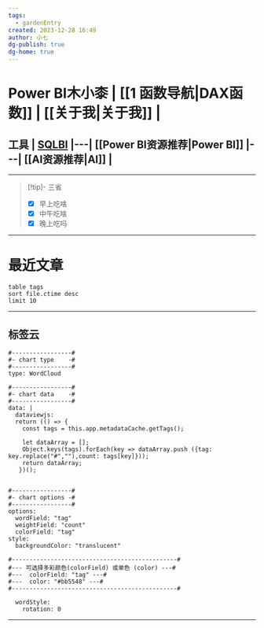 ```yaml
---
tags:
  - gardenEntry
created: 2023-12-28 16:49
author: 小七
dg-publish: true
dg-home: true
---
```

# Power BI木小桼  | [[1 函数导航|DAX函数]]  |  [[关于我|关于我]] | 

## 工具  | [SQLBI](https://sqlbi.com/) |---| [[Power BI资源推荐|Power BI]] |---| [[AI资源推荐|AI]] |
---


>[!tip]- 三省  
> - [x] 早上吃啥
> - [x] 中午吃啥
> - [x] 晚上吃吗


---

#  最近文章

```dataview
table tags 
sort file.ctime desc
limit 10

```
---

## 标签云

```chartsview
#-----------------#
#- chart type    -#
#-----------------#
type: WordCloud

#-----------------#
#- chart data    -#
#-----------------#
data: | 
  dataviewjs: 
  return (() => {
    const tags = this.app.metadataCache.getTags();
   
    let dataArray = [];
    Object.keys(tags).forEach(key => dataArray.push ({tag: key.replace("#",""),count: tags[key]}));
    return dataArray;
   })();


#-----------------#
#- chart options -#
#-----------------#
options:
  wordField: "tag"
  weightField: "count"
  colorField: "tag"
style:
  backgroundColor: "translucent"

#-----------------------------------------------#
#--- 可选择多彩颜色(colorField) 或单色 (color) ---#
#---  colorField: "tag" ---#
#---  color: "#bb5548" ---#
#-----------------------------------------------#

  wordStyle:
    rotation: 0
```

---


